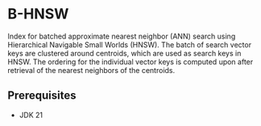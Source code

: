 # B-HNSW
Index for batched approximate nearest neighbor (ANN) search using Hierarchical Navigable Small Worlds (HNSW).
The batch of search vector keys are clustered around centroids, which are used as search keys in HNSW.
The ordering for the individual vector keys is computed upon after retrieval of the nearest neighbors of the centroids.

## Prerequisites

- JDK 21